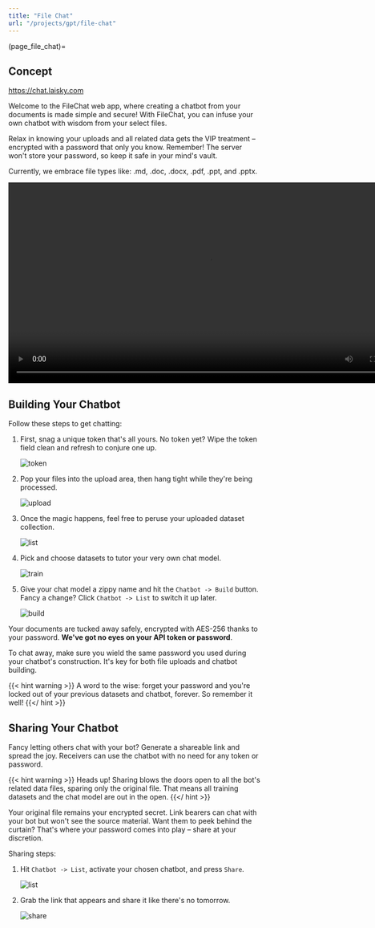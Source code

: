 ```yaml
---
title: "File Chat"
url: "/projects/gpt/file-chat"
---
```


(page_file_chat)=

## Concept

<https://chat.laisky.com>

Welcome to the FileChat web app, where creating a chatbot from your documents is made simple and secure! With FileChat, you can infuse your own chatbot with wisdom from your select files.

Relax in knowing your uploads and all related data gets the VIP treatment – encrypted with a password that only you know. Remember! The server won't store your password, so keep it safe in your mind's vault.

Currently, we embrace file types like: .md, .doc, .docx, .pdf, .ppt, and .pptx.

<video id="my-video" class="video-js" controls preload="auto" width="800" height="auto" data-setup="{}">
    <source src="https://s3.laisky.com/uploads/2023/07/private-knowledge-base.mp4" type="video/mp4" />
    <p class="vjs-no-js">Don't see the video? <a href="https://s3.laisky.com/uploads/2023/07/private-knowledge-base.mp4">Click here to watch it</a></p>
</video>

## Building Your Chatbot

Follow these steps to get chatting:

1. First, snag a unique token that's all yours. No token yet? Wipe the token field clean and refresh to conjure one up.

   ![token](https://s3.laisky.com/uploads/2023/07/wiki-filechat-token.png)

2. Pop your files into the upload area, then hang tight while they're being processed.

   ![upload](https://s3.laisky.com/uploads/2023/07/wiki-filechat-upload.png)

3. Once the magic happens, feel free to peruse your uploaded dataset collection.

   ![list](https://s3.laisky.com/uploads/2023/07/wiki-filechat-list-datasets.png)

4. Pick and choose datasets to tutor your very own chat model.

   ![train](https://s3.laisky.com/uploads/2023/07/wiki-filechat-build-bot.png)

5. Give your chat model a zippy name and hit the `Chatbot -> Build` button. Fancy a change? Click `Chatbot -> List` to switch it up later.

   ![build](https://s3.laisky.com/uploads/2023/07/wiki-filechat-build-bot-2.png)

Your documents are tucked away safely, encrypted with AES-256 thanks to your password. **We've got no eyes on your API token or password**.

To chat away, make sure you wield the same password you used during your chatbot's construction. It's key for both file uploads and chatbot building.

{{< hint warning >}}
A word to the wise: forget your password and you're locked out of your previous datasets and chatbot, forever. So remember it well!
{{</ hint >}}

## Sharing Your Chatbot

Fancy letting others chat with your bot? Generate a shareable link and spread the joy. Receivers can use the chatbot with no need for any token or password.

{{< hint warning >}}
Heads up! Sharing blows the doors open to all the bot's related data files, sparing only the original file. That means all training datasets and the chat model are out in the open.
{{</ hint >}}

Your original file remains your encrypted secret. Link bearers can chat with your bot but won't see the source material. Want them to peek behind the curtain? That's where your password comes into play – share at your discretion.

Sharing steps:

1. Hit `Chatbot -> List`, activate your chosen chatbot, and press `Share`.

   ![list](https://s3.laisky.com/uploads/2023/07/wiki-filechat-share-bot.png)

2. Grab the link that appears and share it like there's no tomorrow.

   ![share](https://s3.laisky.com/uploads/2023/07/wiki-filechat-share-bot-2.png)

